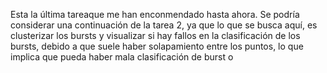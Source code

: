 Esta la última tareaque me han enconmendado hasta ahora.
Se podría considerar una continuación de la tarea 2, ya que lo que se busca aquí, es clusterizar los bursts y visualizar si hay fallos en la clasificación de los bursts, debido a que suele haber solapamiento entre los puntos, lo que implica que pueda haber mala clasificación de burst o 
